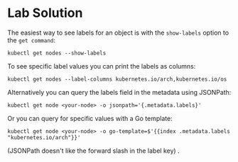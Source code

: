 # Lab Solution

The easiest way to see labels for an object is with the `show-labels` option to the `get command`:

```
kubectl get nodes --show-labels
```

To see specific label values you can print the labels as columns:

```
kubectl get nodes --label-columns kubernetes.io/arch,kubernetes.io/os
```

Alternatively you can query the labels field in the metadata using JSONPath:

```
kubectl get node <your-node> -o jsonpath='{.metadata.labels}'
```

Or you can query for specific values with a Go template:

```
kubectl get node <your-node> -o go-template=$'{{index .metadata.labels "kubernetes.io/arch"}}'
```

(JSONPath doesn't like the forward slash in the label key)
.
